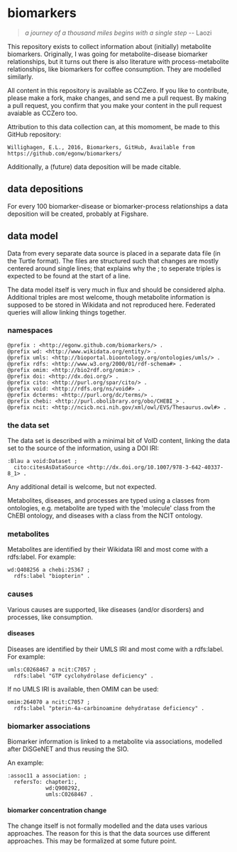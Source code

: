 # biomarkers

> *a journey of a thousand miles begins with a single step* -- Laozi

This repository exists to collect information about (initially) metabolite biomarkers.
Originally, I was going for metabolite-disease biomarker relationships, but it turns out
there is also literature with process-metabolite relationships, like biomarkers for
coffee consumption. They are modelled similarly.

All content in this repository is available as CCZero. If you like to contribute, please make a
fork, make changes, and send me a pull request. By making a pull request, you confirm that
you make your content in the pull request avaiable as CCZero too.

Attribution to this data collection can, at this momoment, be made to this GitHub repository:

    Willighagen, E.L., 2016, Biomarkers, GitHub, Available from https://github.com/egonw/biomarkers/

Additionally, a (future) data deposition will be made citable.

## data depositions

For every 100 biomarker-disease or biomarker-process relationships a data deposition will be created,
probably at Figshare.

## data model

Data from every separate data source is placed in a separate data file (in the Turtle format).
The files are structured such that changes are mostly centered around single lines; that explains
why the ; to seperate triples is expected to be found at the start of a line.

The data model itself is very much in flux and should be considered alpha. Additional triples
are most welcome, though metabolite information is supposed to be stored in Wikidata and not
reproduced here. Federated queries will allow linking things together.

### namespaces

    @prefix : <http://egonw.github.com/biomarkers/> .
    @prefix wd: <http://www.wikidata.org/entity/> .
    @prefix umls: <http://bioportal.bioontology.org/ontologies/umls/> .
    @prefix rdfs: <http://www.w3.org/2000/01/rdf-schema#> .
    @prefix omim: <http://bio2rdf.org/omim:> .
    @prefix doi: <http://dx.doi.org/> .
    @prefix cito: <http://purl.org/spar/cito/> .
    @prefix void: <http://rdfs.org/ns/void#> .
    @prefix dcterms: <http://purl.org/dc/terms/> .
    @prefix chebi: <http://purl.obolibrary.org/obo/CHEBI_> .
    @prefix ncit: <http://ncicb.nci.nih.gov/xml/owl/EVS/Thesaurus.owl#> .

### the data set

The data set is described with a minimal bit of VoID content, linking the data set to the source
of the information, using a DOI IRI:

    :Blau a void:Dataset ;
      cito:citesAsDataSource <http://dx.doi.org/10.1007/978-3-642-40337-8_1> .

Any additional detail is welcome, but not expected.

Metabolites, diseases, and processes are typed using a classes from ontologies, e.g.
metabolite are typed with the 'molecule' class from the ChEBI ontology, and diseases
with a class from the NCIT ontology.

### metabolites

Metabolites are identified by their Wikidata IRI and most come with a rdfs:label. For example:

    wd:Q408256 a chebi:25367 ;
      rdfs:label "biopterin" .

### causes

Various causes are supported, like diseases (and/or disorders) and processes, like consumption.

#### diseases

Diseases are identified by their UMLS IRI and most come with a rdfs:label. For example:

    umls:C0268467 a ncit:C7057 ; 
      rdfs:label "GTP cyclohydrolase deficiency" .

If no UMLS IRI is available, then OMIM can be used:

    omim:264070 a ncit:C7057 ; 
      rdfs:label "pterin-4a-carbinoamine dehydratase deficiency" .

### biomarker associations

Biomarker information is linked to a metabolite via associations, modelled after DiSGeNET
and thus reusing the SIO.

An example:

    :assoc11 a association: ;
      refersTo: chapter1:,
                wd:Q908292, 
                umls:C0268467 .

#### biomarker concentration change

The change itself is not formally modelled and the data uses various approaches. The reason
for this is that the data sources use different approaches. This may be formalized at some
future point.
